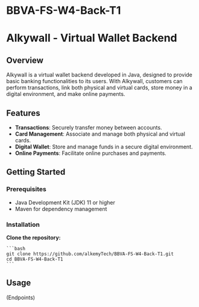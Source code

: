 # BBVA-FS-W4-Back-T1

# Alkywall - Virtual Wallet Backend

## Overview
Alkywall is a virtual wallet backend developed in Java, designed to provide basic banking functionalities to its users. With Alkywall, customers can perform transactions, link both physical and virtual cards, store money in a digital environment, and make online payments.

## Features

- **Transactions**: Securely transfer money between accounts.
- **Card Management**: Associate and manage both physical and virtual cards.
- **Digital Wallet**: Store and manage funds in a secure digital environment.
- **Online Payments**: Facilitate online purchases and payments.

## Getting Started

### Prerequisites

- Java Development Kit (JDK) 11 or higher
- Maven for dependency management

### Installation
**Clone the repository:**

    ```bash
    git clone https://github.com/alkemyTech/BBVA-FS-W4-Back-T1.git
    cd BBVA-FS-W4-Back-T1
    ```

## Usage

(Endpoints)

